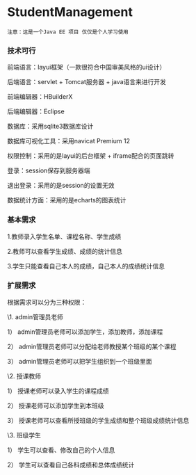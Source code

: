 # StudentManagement

```
注意：这是一个Java EE 项目 仅仅是个人学习使用
```

### 技术可行

前端语言：layui框架（一款很符合中国审美风格的ui设计）

后端语言：servlet + Tomcat服务器 + java语言来进行开发

前端编辑器：HBuilderX

后端编辑器：Eclipse

数据库：采用sqlite3数据库设计

数据库可视化工具：采用navicat Premium 12

权限控制：采用的是layui的后台框架 + iframe配合的页面跳转

登录：session保存到服务器端

退出登录：采用的是session的设置无效

数据统计方面：采用的是echarts的图表统计



### 基本需求

1.教师录入学生名单、课程名称、学生成绩

2.教师可以查看学生成绩、成绩的统计信息

3.学生只能查看自己本人的成绩，自己本人的成绩统计信息

### 扩展需求

根据需求可以分为三种权限：

\1. admin管理员老师

1） admin管理员老师可以添加学生，添加教师，添加课程

2） admin管理员老师可以分配给老师教授某个班级的某个课程

3） admin管理员老师可以把学生组织到一个班级里面

\2. 授课教师

1） 授课老师可以录入学生的课程成绩

2） 授课老师可以添加学生到本班级

3） 授课老师可以查看所授班级的学生成绩和整个班级成绩统计信息

\3. 班级学生

1） 学生可以查看、修改自己的个人信息

2） 学生可以查看自己各科成绩和总体成绩统计